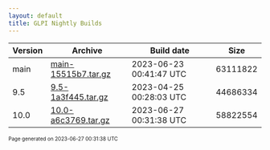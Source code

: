```yaml
---
layout: default
title: GLPI Nightly Builds
---
```


Version|Archive|Build date|Size
---|---|---|---
main|[main-15515b7.tar.gz](main-15515b7.tar.gz)|2023-06-23 00:41:47 UTC|63111822
9.5|[9.5-1a3f445.tar.gz](9.5-1a3f445.tar.gz)|2023-04-25 00:28:03 UTC|44686334
10.0|[10.0-a6c3769.tar.gz](10.0-a6c3769.tar.gz)|2023-06-27 00:31:38 UTC|58822554

<font size="1">Page generated on 2023-06-27 00:31:38 UTC</font>

